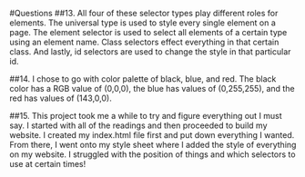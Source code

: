 #Questions
##13.
All four of these selector types play different roles for elements. The universal type is used to style every single element on a page. The element selector is used to select all elements of a certain type using an element name. Class selectors effect everything in that certain class. And lastly, id selectors are used to change the style in that particular id.

##14.
I chose to go with color palette of black, blue, and red. The black color has a RGB value of (0,0,0), the blue has values of (0,255,255), and the red has values of (143,0,0).

##15.
This project took me a while to try and figure everything out I must say. I started with all of the readings and then proceeded to build my website. I created my index.html file first and put down everything I wanted. From there, I went onto my style sheet where I added the style of everything on my website. I struggled with the position of things and which selectors to use at certain times!
